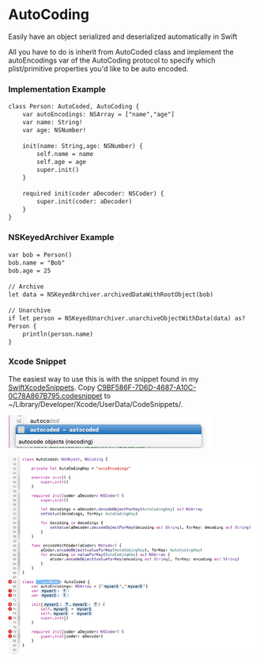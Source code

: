 # AutoCoding
Easily have an object serialized and deserialized automatically in Swift

All you have to do is inherit from AutoCoded class and implement the autoEncodings var of the AutoCoding protocol to specify which plist/primitive properties you'd like to be auto encoded.

### Implementation Example

```
class Person: AutoCoded, AutoCoding {
    var autoEncodings: NSArray = ["name","age"]
    var name: String!
    var age: NSNumber!

    init(name: String,age: NSNumber) {
        self.name = name
        self.age = age
        super.init()
    }
    
    required init(coder aDecoder: NSCoder) {
        super.init(coder: aDecoder)
    }
}
```

### NSKeyedArchiver Example
```
var bob = Person()
bob.name = "Bob"
bob.age = 25

// Archive
let data = NSKeyedArchiver.archivedDataWithRootObject(bob)

// Unarchive
if let person = NSKeyedUnarchiver.unarchiveObjectWithData(data) as? Person {
    println(person.name)
}
```

### Xcode Snippet ###
The easiest way to use this is with the snippet found in my [SwiftXcodeSnippets](https://github.com/koreyhinton/SwiftXcodeSnippets).
Copy [C9BF586F-7D6D-4687-A10C-0C78A867B795.codesnippet](https://github.com/koreyhinton/SwiftXcodeSnippets/blob/master/C9BF586F-7D6D-4687-A10C-0C78A867B795.codesnippet) to ~/Library/Developer/Xcode/UserData/CodeSnippets/.

![](screenshots/snippet-mini.png)

![](screenshots/snippet-full.png)
